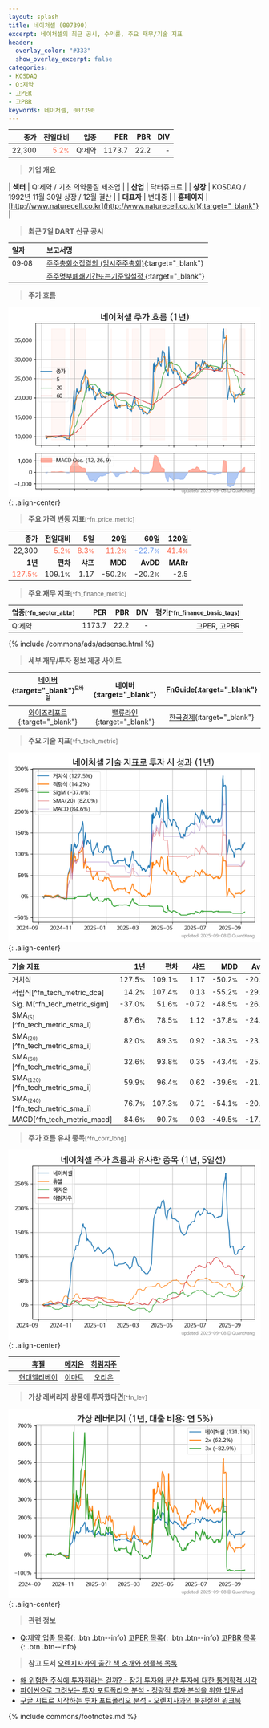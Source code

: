 ```yaml
---
layout: splash
title: 네이처셀 (007390)
excerpt: 네이처셀의 최근 공시, 수익률, 주요 재무/기술 지표
header:
  overlay_color: "#333"
  show_overlay_excerpt: false
categories:
- KOSDAQ
- Q:제약
- 고PER
- 고PBR
keywords: 네이처셀, 007390
---
```


| **종가** | **전일대비** | **업종** | **PER** | **PBR** | **DIV** |
| -------: | -----------: | -------: | ------: | ------: | ------: |
| 22,300 | <span style="color: tomato">5.2<small>%</small></span> | Q:제약 | 1173.7 | 22.2 | - |

<!-- more -->


> **기업 개요**<a id="company"></a>

| <span style="white-space:nowrap;">**섹터**</span> | Q:제약 / 기초 의약물질 제조업 |
| <span style="white-space:nowrap;">**산업**</span> | 닥터쥬크르 |
| <span style="white-space:nowrap;">**상장**</span> | KOSDAQ / 1992년 11월 30일 상장 / 12월 결산 |
| <span style="white-space:nowrap;">**대표자**</span> | 변대중 |
| <span style="white-space:nowrap;">**홈페이지**</span> | [http://www.naturecell.co.kr](http://www.naturecell.co.kr){:target="_blank"} |


> **최근 7일 DART 신규 공시**<a id="dart"></a>

| **일자** |      | **보고서명** |
| :------- | :--- | :----------- |
| 09&#x2011;08 | | [주주총회소집결의              (임시주주총회)](https://dart.fss.or.kr/dsaf001/main.do?rcpNo=20250908900167){:target="_blank"} |
|  | | [주주명부폐쇄기간또는기준일설정              ](https://dart.fss.or.kr/dsaf001/main.do?rcpNo=20250908900169){:target="_blank"} |


> **주가 흐름**<a id="price"></a>

![007390](/stock/images/007390.png){: .align-center}


> **주요 가격 변동 지표**<small>[^fn_price_metric]</small>

| **종가** | **전일대비** | **5일** | **20일** | **60일** | **120일** |
| -------: | -----------: | ------: | -------: | -------: | --------: |
| 22,300 | <span style="color: tomato">5.2<small>%</small></span> | <span style="color: tomato">8.3<small>%</small></span> | <span style="color: tomato">11.2<small>%</small></span> | <span style="color: cornflowerblue">-22.7<small>%</small></span> | <span style="color: tomato">41.4<small>%</small></span> |
| **1년** | **편차** | **샤프** | **MDD** | **AvDD** | **MARr** |
| <span style="color: tomato">127.5<small>%</small></span> | 109.1<small>%</small> | 1.17 | -50.2<small>%</small> | -20.2<small>%</small> | -2.5 |


> **주요 재무 지표**<small>[^fn_finance_metric]</small>

| **업종**<small>[^fn_sector_abbr]</small> | **PER** | **PBR** | **DIV** | **평가**<small>[^fn_finance_basic_tags]</small> |
| :--------------------------------------- | ------: | ------: | ------: | ----------------------------------------------: |
| Q:제약 | 1173.7 | 22.2 | - | 고PER, 고PBR |



{% include /commons/ads/adsense.html %}

> **세부 재무/투자 정보 제공 사이트**

| [네이버](https://m.stock.naver.com/domestic/stock/007390/finance/summary){:target="_blank"}<sup><small>모바일</small></sup> | [네이버](https://finance.naver.com/item/coinfo.naver?code=007390){:target="_blank"} | [FnGuide](https://comp.fnguide.com/SVO2/ASP/SVD_Invest.asp?gicode=A007390&MenuYn=Y){:target="_blank"} |
| :---: | :---: | :---: |
| [와이즈리포트](https://comp.wisereport.co.kr/company/c1040001.aspx?cmp_cd=007390){:target="_blank"} | [밸류라인](https://www.valueline.co.kr/finance/summary/007390){:target="_blank"} | [한국경제](https://markets.hankyung.com/stock/007390/financial-summary){:target="_blank"} |


> **주요 기술 지표**<small>[^fn_tech_metric]</small>


![007390](/stock/images/007390_tech.png){: .align-center}

| **기술 지표** | **1년** | **편차** | **샤프** | **MDD** | **AvDD** |
| :------------ | ------: | -----------: | -------: | ------: | -------: |
| 거치식 | 127.5<small>%</small> | 109.1<small>%</small> | 1.17 | -50.2<small>%</small> | -20.2<small>%</small> |
| 적립식[^fn_tech_metric_dca] | 14.2<small>%</small> | 107.4<small>%</small> | 0.13 | -55.2<small>%</small> | -29.1<small>%</small> |
| Sig. M[^fn_tech_metric_sigm] | -37.0<small>%</small> | 51.6<small>%</small> | -0.72 | -48.5<small>%</small> | -26.5<small>%</small> |
| SMA<small><sub>(5)</sub></small>[^fn_tech_metric_sma_i] | 87.6<small>%</small> | 78.5<small>%</small> | 1.12 | -37.8<small>%</small> | -24.1<small>%</small> |
| SMA<small><sub>(20)</sub></small>[^fn_tech_metric_sma_i] | 82.0<small>%</small> | 89.3<small>%</small> | 0.92 | -38.3<small>%</small> | -23.4<small>%</small> |
| SMA<small><sub>(60)</sub></small>[^fn_tech_metric_sma_i] | 32.6<small>%</small> | 93.8<small>%</small> | 0.35 | -43.4<small>%</small> | -25.4<small>%</small> |
| SMA<small><sub>(120)</sub></small>[^fn_tech_metric_sma_i] | 59.9<small>%</small> | 96.4<small>%</small> | 0.62 | -39.6<small>%</small> | -21.7<small>%</small> |
| SMA<small><sub>(240)</sub></small>[^fn_tech_metric_sma_i] | 76.7<small>%</small> | 107.3<small>%</small> | 0.71 | -54.1<small>%</small> | -20.8<small>%</small> |
| MACD[^fn_tech_metric_macd] | 84.6<small>%</small> | 90.7<small>%</small> | 0.93 | -49.5<small>%</small> | -17.2<small>%</small> |


> **주가 흐름 유사 종목**<a id="corr"></a><small>[^fn_corr_long]</small>

![007390](/stock/images/007390_corr.png){: .align-center}

|       | [휴젤](/145020/) | [메지온](/140410/) | [하림지주](/003380/) |
| :---: | :------------------------------------: | :------------------------------------: | :------------------------------------: |
|       | [현대엘리베이](/017800/) | [이마트](/139480/) | [오리온](/271560/) |


> **가상 레버리지 상품에 투자했다면**<a id="2x"></a><small>[^fn_lev]</small>

![007390](/stock/images/007390_2x.png){: .align-center}


> **관련 정보**

- [Q:제약 업종 목록](/stats/sector/kosdaq_업종_제약_종목/){: .btn .btn--info} [고PER 목록](/fn/fn_high_per/){: .btn .btn--info} [고PBR 목록](/fn/fn_high_pbr/){: .btn .btn--info}

> **참고 도서** [오렌지사과의 출간 책 소개와 샘플북 목록](https://kongdori.tistory.com/691)

- [왜 위험한 주식에 투자하라는 걸까? - 장기 투자와 분산 투자에 대한 통계학적 시각](https://kongdori.tistory.com/421)
- [파이썬으로 그려보는 투자 포트폴리오 분석  - 정량적 투자 분석을 위한 입문서](https://kongdori.tistory.com/643)
- [구글 시트로 시작하는 투자 포트폴리오 분석 - 오렌지사과의 불친절한 워크북](https://kongdori.tistory.com/449)


{% include commons/footnotes.md %}